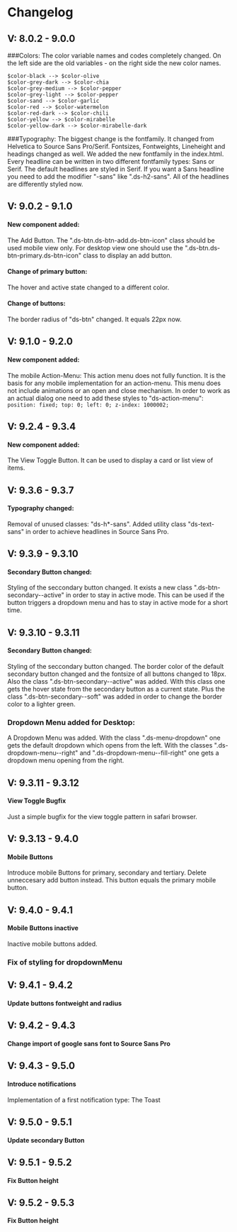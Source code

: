 # Changelog

## V: 8.0.2 - 9.0.0

###Colors:
The color variable names and codes completely changed.
On the left side are the old variables - on the right side the new color names.
```
$color-black --> $color-olive
$color-grey-dark --> $color-chia
$color-grey-medium --> $color-pepper
$color-grey-light --> $color-pepper
$color-sand --> $color-garlic
$color-red --> $color-watermelon
$color-red-dark --> $color-chili
$color-yellow --> $color-mirabelle
$color-yellow-dark --> $color-mirabelle-dark
```

###Typography:
The biggest change is the fontfamily. It changed from Helvetica to Source Sans Pro/Serif. Fontsizes, Fontweights, Lineheight and headings changed as well.
We added the new fontfamily in the index.html.
Every headline can be written in two different fontfamily types: Sans or Serif.
The default headlines are styled in Serif. If you want a Sans headline you need to add the modifier "-sans" like ".ds-h2-sans".
All of the headlines are differently styled now.

## V: 9.0.2 - 9.1.0

#### New component added: 
The Add Button. The ".ds-btn.ds-btn-add.ds-btn-icon" class should be used mobile view only. For desktop view one should
use the ".ds-btn.ds-btn-primary.ds-btn-icon" class to display an add button.
#### Change of primary button: 
The hover and active state changed to a different color.
#### Change of buttons: 
The border radius of "ds-btn" changed. It equals 22px now.

## V: 9.1.0 - 9.2.0

#### New component added:
The mobile Action-Menu: This action menu does not fully function. It is the basis for any mobile implementation
for an action-menu. This menu does not include animations or an open and close mechanism. In order to work as an actual
dialog one need to add these styles to "ds-action-menu": 
`
position: fixed; top: 0; left: 0; z-index: 1000002;
`
## V: 9.2.4 - 9.3.4

#### New component added: 
The View Toggle Button. It can be used to display a card or list view of items.

## V: 9.3.6 - 9.3.7

#### Typography changed: 
Removal of unused classes: "ds-h*-sans". Added utility class "ds-text-sans" in order to achieve headlines
in Source Sans Pro.

## V: 9.3.9 - 9.3.10

#### Secondary Button changed: 
Styling of the seccondary button changed. It exists a new class ".ds-btn-secondary--active" in order to stay in active mode.
This can be used if the button triggers a dropdown menu and has to stay in active mode for a short time.

## V: 9.3.10 - 9.3.11

#### Secondary Button changed: 
Styling of the seccondary button changed. The border color of the default secondary button changed and the fontsize of all buttons changed to 18px.
Also the class ".ds-btn-secondary--active" was added. With this class one gets the hover state from the secondary
button as a current state. Plus the class ".ds-btn-secondary--soft" was added in order to change the border color to a lighter green.

### Dropdown Menu added for Desktop:
A Dropdown Menu was added. With the class ".ds-menu-dropdown" one gets the default dropdown which opens from the left. With
the classes ".ds-dropdown-menu--right" and ".ds-dropdown-menu--fill-right" one gets a dropdown menu opening from the right.

## V: 9.3.11 - 9.3.12

#### View Toggle Bugfix
Just a simple bugfix for the view toggle pattern in safari browser.

## V: 9.3.13 - 9.4.0

#### Mobile Buttons
Introduce mobile Buttons for primary, secondary and tertiary. Delete unneccesary add button instead. This button equals the primary mobile button.

## V: 9.4.0 - 9.4.1

#### Mobile Buttons inactive
Inactive mobile buttons added. 

### Fix of styling for dropdownMenu

## V: 9.4.1 - 9.4.2

#### Update buttons fontweight and radius

## V: 9.4.2 - 9.4.3

#### Change import of google sans font to Source Sans Pro

## V: 9.4.3 - 9.5.0

#### Introduce notifications
Implementation of a first notification type: The Toast

## V: 9.5.0 - 9.5.1

#### Update secondary Button

## V: 9.5.1 - 9.5.2

#### Fix Button height

## V: 9.5.2 - 9.5.3

#### Fix Button height
